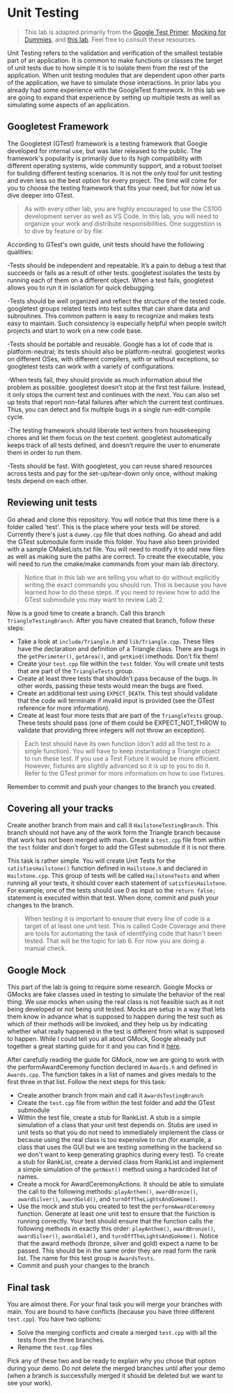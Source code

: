 # Unit Testing

>This lab is adapted primarily from the [Google Test Primer](https://google.github.io/googletest/primer.html), [Mocking for Dummies](https://google.github.io/googletest/gmock_for_dummies.html), and [this lab](https://www.cs.sfu.ca/~wsumner/teaching/exercise-unit-tests.html). Feel free to consult these resources.

Unit Testing refers to the validation and verification of the smallest testable part of an application. It is common to make functions or classes the target of unit tests due to how simple it is to isolate them from the rest of the application. When unit testing modules that are dependent upon other parts of the application, we have to simulate those interactions. In prior labs you already had some experience with the GoogleTest framework. In this lab we are going to expand that experience by setting up multiple tests as well as simulating some aspects of an application.

## Googletest Framework
The Googletest (GTest) framework is a testing framework that Google developed for internal use, but was later released to the public. The framework's popularity is primarily due to its high compatibility with different operating systems, wide community support, and a robust toolset for building different testing scenarios. It is not the only tool for unit testing and even less so the best option for every project. The time will come for you to choose the testing framework that fits your need, but for now let us dive deeper into GTest. 

>As with every other lab, you are highly encouraged to use the CS100 development server as well as VS Code. In this lab, you will need to organize your work and distribute responsibilities. One suggestion is to dive by feature or by file.

According to GTest's own guide, unit tests should have the following qualities:

-Tests should be independent and repeatable. It’s a pain to debug a test that succeeds or fails as a result of other tests. googletest isolates the tests by running each of them on a different object. When a test fails, googletest allows you to run it in isolation for quick debugging.

-Tests should be well organized and reflect the structure of the tested code. googletest groups related tests into test suites that can share data and subroutines. This common pattern is easy to recognize and makes tests easy to maintain. Such consistency is especially helpful when people switch projects and start to work on a new code base.

-Tests should be portable and reusable. Google has a lot of code that is platform-neutral; its tests should also be platform-neutral. googletest works on different OSes, with different compilers, with or without exceptions, so googletest tests can work with a variety of configurations.

-When tests fail, they should provide as much information about the problem as possible. googletest doesn’t stop at the first test failure. Instead, it only stops the current test and continues with the next. You can also set up tests that report non-fatal failures after which the current test continues. Thus, you can detect and fix multiple bugs in a single run-edit-compile cycle.

-The testing framework should liberate test writers from housekeeping chores and let them focus on the test content. googletest automatically keeps track of all tests defined, and doesn’t require the user to enumerate them in order to run them.

-Tests should be fast. With googletest, you can reuse shared resources across tests and pay for the set-up/tear-down only once, without making tests depend on each other.

## Reviewing unit tests

Go ahead and clone this repository. You will notice that this time there is a folder called 'test'. This is the place where your tests will be stored. Currently there's just a `dummy.cpp` file that does nothing. Go ahead and add the GTest submodule form inside this folder. You have also been provided with a sample CMakeLists.txt file. You will need to modify it to add new files as well as making sure the paths are correct. To create the executable, you will need to run the cmake/make commands from your main lab directory.

> Notice that in this lab we are telling you what to do without explicitly writing the exact commands you should run. This is because you have learned how to do these steps. If you need to review how to add the GTest submodule you may want to review Lab 2.

Now is a good time to create a branch. Call this branch `TriangleTestingBranch`. After you have created that branch, follow these steps:
- Take a look at `include/Triangle.h` and `lib/Triangle.cpp`. These files have the declaration and definition of a Triangle class. There are bugs in the `getPerimeter()`, `getArea()`, and `getKind()`methods. Don't fix them!
- Create your `test.cpp` file within the `test` folder. You will create unit tests that are part of the `TriangleTests` group.
- Create at least three tests that shouldn't pass because of the bugs. In other words, passing these tests would mean the bugs are fixed.
- Create an additional test using `EXPECT_DEATH`. This test should validate that the code will terminate if invalid input is provided (see the GTest reference for more information). 
- Create at least four more tests that are part of the `TriangleTests` group. These tests should pass (one of them could be EXPECT_NOT_THROW to validate that providing three integers will not throw an exception).

> Each test should have its own function (don't add all the test to a single function). You will have to keep instantiating a Triangle object to run these test. If you use a Test Fixture it would be more efficient. However, fixtures are slightly advanced so it is up to you to do it. Refer to the GTest primer for more information on how to use fixtures.

Remember to commit and push your changes to the branch you created.

## Covering all your tracks

Create another branch from main and call it `HailstoneTestingBranch`. This branch should not have any of the work form the Triangle branch because that work has not been merged with main. Create a `test.cpp` file from within the `test` folder and don't forget to add the GTest submodule if it is not there. 

This task is rather simple. You will create Unit Tests for the `satisfiesHailstone()` function defined in `Hailstone.h` and declared in `Hailstone.cpp`. This group of tests will be called `HailstoneTests` and when running all your tests, it should cover each statement of `satisfiesHailstone`.  For example, one of the tests should use 0 as input so the `return false;` statement is executed within that test. When done, commit and push your changes to the branch.

> When testing it is important to ensure that every line of code is a target of at least one unit test. This is called Code Coverage and there are tools for automating the task of identifying code that hasn't been tested. That will be the topic for lab 6. For now you are doing a manual check.

## Google Mock

This part of the lab is going to require some research. Google Mocks or GMocks are fake classes used in testing to simulate the behavior of the real thing. We use mocks when using the real class is not feasible such as it not being developed or not being unit tested. Mocks are setup in a way that lets them know in advance what is supposed to happen during the test such as which of their methods will be invoked, and they help us by indicating whether what really happened in the test is different from what is supposed to happen. While I could tell you all about GMock, Google already put together a great starting guide for it and you can find it [here](http://google.github.io/googletest/gmock_for_dummies.html).

After carefully reading the guide for GMock, now we are going to work with the performAwardCeremony function declared in `Awards.h` and defined in `Awards.cpp`. The function takes in a list of names and gives medals to the first three in that list. Follow the next steps for this task:
- Create another branch from main and call it `AwardsTestingBranch`
- Create the `test.cpp` file from within the test folder and add the GTest submodule
- Within the test file, create a stub for RankList. A stub is a simple simulation of a class that your unit test depends on. Stubs are used in unit tests so that you do not need to immediately implement the class or because using the real class is too expensive to run (for example, a class that uses the GUI but we are testing something in the backend so we don't want to keep generating graphics during every test). To create a stub for RankList, create a dervied class from RankList and implement a simple simulation of the `getNext()` method using a hardcoded list of names.
- Create a mock for AwardCeremonyActions. It should be able to simulate the call to the following methods: `playAnthem()`, `awardBronze()`, `awardSilver()`, `awardGold()`, and `turnOffTheLightsAndGoHome()`. 
- Use the mock and stub you created to test the `performAwardCeremony` function. Generate at least one unit test to ensure that the function is running correctly. Your test should ensure that the function calls the following methods in exactly this order: `playAnthem()`, `awardBronze()`, `awardSilver()`, `awardGold()`, and `turnOffTheLightsAndGoHome()`. Notice that the award methods (bronze, silver and gold) expect a name to be passed. This should be in the same order they are read form the rank list. The name for this test group is `AwardsTests`.
- Commit and push your changes to the branch

## Final task

You are almost there. For your final task you will merge your branches with main. You are bound to have conflicts (because you have three different `test.cpp`). You have two options:
- Solve the merging conflicts and create a merged `test.cpp` with all the tests from the three branches.
- Rename the `test.cpp` files

Pick any of these two and be ready to explain why you chose that option during your demo. Do not delete the merged branches until after your demo (when a branch is successfully merged it should be deleted but we want to see your work).





